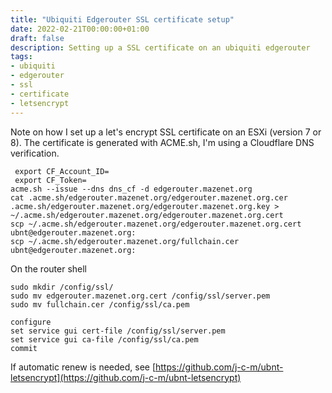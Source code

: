 ```yaml
---
title: "Ubiquiti Edgerouter SSL certificate setup"
date: 2022-02-21T00:00:00+01:00
draft: false 
description: Setting up a SSL certificate on an ubiquiti edgerouter 
tags:
- ubiquiti 
- edgerouter
- ssl 
- certificate 
- letsencrypt
---
```


Note on how I set up a let's encrypt SSL certificate on an ESXi (version 7 or 8).
The certificate is generated with ACME.sh, I'm using a Cloudflare DNS verification. 

```
 export CF_Account_ID=
 export CF_Token=
acme.sh --issue --dns dns_cf -d edgerouter.mazenet.org
cat .acme.sh/edgerouter.mazenet.org/edgerouter.mazenet.org.cer .acme.sh/edgerouter.mazenet.org/edgerouter.mazenet.org.key > ~/.acme.sh/edgerouter.mazenet.org/edgerouter.mazenet.org.cert
scp ~/.acme.sh/edgerouter.mazenet.org/edgerouter.mazenet.org.cert ubnt@edgerouter.mazenet.org:
scp ~/.acme.sh/edgerouter.mazenet.org/fullchain.cer ubnt@edgerouter.mazenet.org:
```

On the router shell

```
sudo mkdir /config/ssl/
sudo mv edgerouter.mazenet.org.cert /config/ssl/server.pem
sudo mv fullchain.cer /config/ssl/ca.pem

configure
set service gui cert-file /config/ssl/server.pem
set service gui ca-file /config/ssl/ca.pem
commit
```


If automatic renew is needed, see [https://github.com/j-c-m/ubnt-letsencrypt](https://github.com/j-c-m/ubnt-letsencrypt)